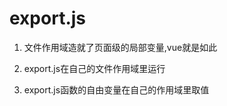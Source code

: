 # export.js

1. 文件作用域造就了页面级的局部变量,vue就是如此

1. export.js在自己的文件作用域里运行

1. export.js函数的自由变量在自己的作用域里取值











